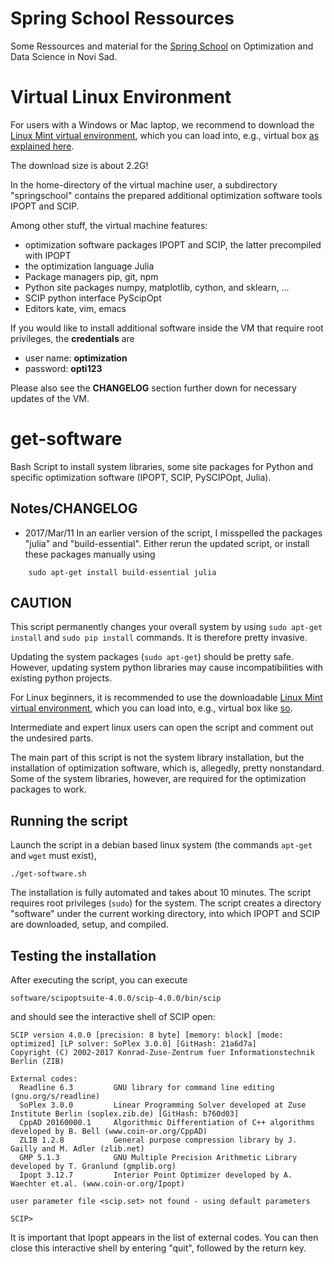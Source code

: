 # Spring School Ressources

Some Ressources and material for the [Spring School](http://optdata-springschool.com/index.php/en/) on Optimization and Data Science in Novi Sad.

# Virtual Linux Environment

For users with a Windows or Mac laptop, we recommend to download the [Linux Mint virtual environment](http://www.zib.de/hendel/download/Linux_Mint_18.1_xfce.ova),
which you can load into, e.g., virtual box [as explained here](https://www.maketecheasier.com/import-export-ova-files-in-virtualbox/).

The download size is about 2.2G!

In the home-directory of the virtual machine user, a subdirectory "springschool" contains
the prepared additional optimization software tools IPOPT and SCIP.

Among other stuff, the virtual machine features:

- optimization software packages IPOPT and SCIP, the latter precompiled with IPOPT
- the optimization language Julia
- Package managers pip, git, npm
- Python site packages numpy, matplotlib, cython, and sklearn, ...
- SCIP python interface PyScipOpt
- Editors kate, vim, emacs

If you would like to install additional software inside the VM that require root privileges, the **credentials** are

- user name: **optimization**
- password: **opti123**

Please also see the **CHANGELOG** section further down for necessary updates of the VM.


# get-software

Bash Script to install system libraries, some site packages for Python
and specific optimization software (IPOPT, SCIP, PySCIPOpt, Julia).

Notes/CHANGELOG
-----

- 2017/Mar/11 In an earlier version of the script, I misspelled the packages "julia" and "build-essential". Either rerun the updated script,
or install these packages manually using
```
    sudo apt-get install build-essential julia
```

CAUTION
-------

This script permanently changes your overall system by using `sudo apt-get install` and `sudo pip install` commands.
It is therefore pretty invasive.


Updating the system packages (`sudo apt-get`) should be pretty safe. However, updating system python libraries may cause incompatibilities
with existing python projects.

For Linux beginners, it is recommended to
use the downloadable [Linux Mint virtual environment](http://www.zib.de/hendel/download/Linux_Mint_18.1_xfce.ova),
which you can load into, e.g., virtual box like [so](https://www.maketecheasier.com/import-export-ova-files-in-virtualbox/).


Intermediate and expert linux users can open the script and comment out the undesired parts.

The main part of this script is not the system library installation, but the installation of optimization software, which is,
allegedly, pretty nonstandard. Some of the system libraries, however, are required for the optimization packages to work.


Running the script
------------------

Launch the script in a debian based linux system (the commands `apt-get` and `wget` must exist),

```
./get-software.sh
```

The installation is fully automated and takes about 10 minutes.
The script requires root privileges (`sudo`) for the system.
The script creates a directory "software" under the current working directory,
into which IPOPT and SCIP are downloaded, setup, and compiled.


Testing the installation
------------------------

After executing the script, you can execute
```
software/scipoptsuite-4.0.0/scip-4.0.0/bin/scip
```

and should see the interactive shell of SCIP open:

```
SCIP version 4.0.0 [precision: 8 byte] [memory: block] [mode: optimized] [LP solver: SoPlex 3.0.0] [GitHash: 21a6d7a]
Copyright (C) 2002-2017 Konrad-Zuse-Zentrum fuer Informationstechnik Berlin (ZIB)

External codes:
  Readline 6.3         GNU library for command line editing (gnu.org/s/readline)
  SoPlex 3.0.0         Linear Programming Solver developed at Zuse Institute Berlin (soplex.zib.de) [GitHash: b760d03]
  CppAD 20160000.1     Algorithmic Differentiation of C++ algorithms developed by B. Bell (www.coin-or.org/CppAD)
  ZLIB 1.2.8           General purpose compression library by J. Gailly and M. Adler (zlib.net)
  GMP 5.1.3            GNU Multiple Precision Arithmetic Library developed by T. Granlund (gmplib.org)
  Ipopt 3.12.7         Interior Point Optimizer developed by A. Waechter et.al. (www.coin-or.org/Ipopt)

user parameter file <scip.set> not found - using default parameters

SCIP>
```

It is important that Ipopt appears in the list of external codes.
You can then close this interactive shell by entering "quit", followed by the return key.














